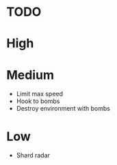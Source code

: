 # TODO

# High

# Medium

- Limit max speed
- Hook to bombs
- Destroy environment with bombs

# Low

- Shard radar